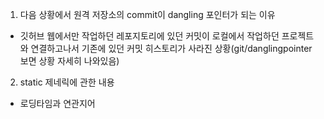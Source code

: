 1. 다음 상황에서 원격 저장소의 commit이 dangling 포인터가 되는 이유
  - 깃허브 웹에서만 작업하던 레포지토리에 있던 커밋이 로컬에서 작업하던 프로젝트와 연결하고나서 기존에 있던 커밋 히스토리가 사라진 상황(git/danglingpointer 보면 상황 자세히 나와있음)
2. static 제네릭에 관한 내용
  - 로딩타임과 연관지어
